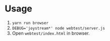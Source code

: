 Usage
=====

1. `yarn run browser`
1. `DEBUG='joystream*' node webtest/server.js`
1. Open `webtest/index.html` in browser.
